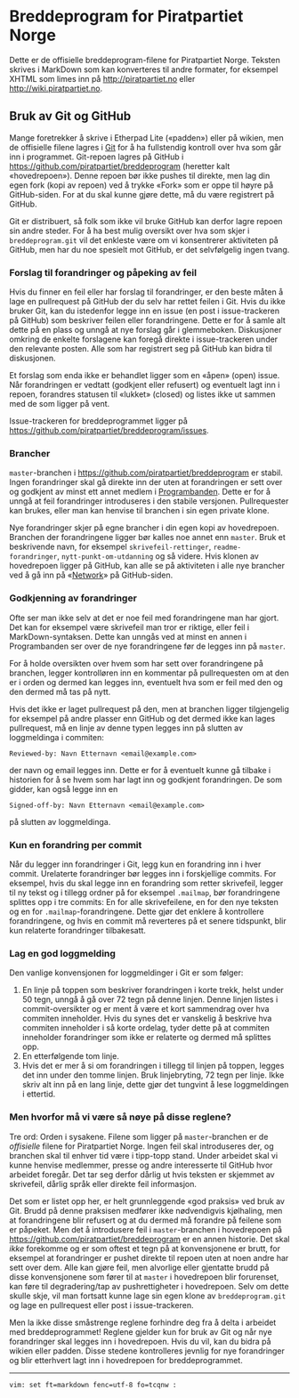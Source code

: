 Breddeprogram for Piratpartiet Norge
====================================

Dette er de offisielle breddeprogram-filene for Piratpartiet Norge. 
Teksten skrives i MarkDown som kan konverteres til andre formater, for 
eksempel XHTML som limes inn på <http://piratpartiet.no> eller 
<http://wiki.piratpartiet.no>.

Bruk av Git og GitHub
---------------------

Mange foretrekker å skrive i Etherpad Lite («padden») eller på wikien, 
men de offisielle filene lagres i [Git](http://git-scm.com) for å ha 
fullstendig kontroll over hva som går inn i programmet. Git-repoen 
lagres på GitHub i <https://github.com/piratpartiet/breddeprogram> 
(heretter kalt «hovedrepoen»). Denne repoen bør ikke pushes til direkte, 
men lag din egen fork (kopi av repoen) ved å trykke «Fork» som er oppe 
til høyre på GitHub-siden. For at du skal kunne gjøre dette, må du være 
registrert på GitHub.

Git er distribuert, så folk som ikke vil bruke GitHub kan derfor lagre 
repoen sin andre steder. For å ha best mulig oversikt over hva som skjer 
i `breddeprogram.git` vil det enkleste være om vi konsentrerer 
aktiviteten på GitHub, men har du noe spesielt mot GitHub, er det 
selvfølgelig ingen tvang.

### Forslag til forandringer og påpeking av feil

Hvis du finner en feil eller har forslag til forandringer, er den beste 
måten å lage en pullrequest på GitHub der du selv har rettet feilen i 
Git. Hvis du ikke bruker Git, kan du istedenfor legge inn en issue (en 
post i issue-trackeren på GitHub) som beskriver feilen eller 
forandringene. Dette er for å samle alt dette på en plass og unngå at 
nye forslag går i glemmeboken. Diskusjoner omkring de enkelte forslagene 
kan foregå direkte i issue-trackeren under den relevante posten. Alle 
som har registrert seg på GitHub kan bidra til diskusjonen.

Et forslag som enda ikke er behandlet ligger som en «åpen» (open) issue. 
Når forandringen er vedtatt (godkjent eller refusert) og eventuelt lagt 
inn i repoen, forandres statusen til «lukket» (closed) og listes ikke ut 
sammen med de som ligger på vent.

Issue-trackeren for breddeprogrammet ligger på 
<https://github.com/piratpartiet/breddeprogram/issues>.

### Brancher

`master`-branchen i <https://github.com/piratpartiet/breddeprogram> er 
stabil. Ingen forandringer skal gå direkte inn der uten at forandringen 
er sett over og godkjent av minst ett annet medlem i 
[Programbanden](http://wiki.piratpartiet.no/index.php?title=Programbanden). 
Dette er for å unngå at feil forandringer introduseres i den stabile 
versjonen. Pullrequester kan brukes, eller man kan henvise til branchen 
i sin egen private klone.

Nye forandringer skjer på egne brancher i din egen kopi av hovedrepoen. 
Branchen der forandringene ligger bør kalles noe annet enn `master`. 
Bruk et beskrivende navn, for eksempel `skrivefeil-rettinger`, 
`readme-forandringer`, `nytt-punkt-om-utdanning` og så videre. Hvis 
klonen av hovedrepoen ligger på GitHub, kan alle se på aktiviteten i 
alle nye brancher ved å gå inn på 
«[Network](https://github.com/piratpartiet/breddeprogram/network)» på 
GitHub-siden.

### Godkjenning av forandringer

Ofte ser man ikke selv at det er noe feil med forandringene man har 
gjort. Det kan for eksempel være skrivefeil man tror er riktige, eller 
feil i MarkDown-syntaksen. Dette kan unngås ved at minst en annen i 
Programbanden ser over de nye forandringene før de legges inn på 
`master`.

For å holde oversikten over hvem som har sett over forandringene på 
branchen, legger kontrolløren inn en kommentar på pullrequesten om at 
den er i orden og dermed kan legges inn, eventuelt hva som er feil med 
den og den dermed må tas på nytt.

Hvis det ikke er laget pullrequest på den, men at branchen ligger 
tilgjengelig for eksempel på andre plasser enn GitHub og det dermed ikke 
kan lages pullrequest, må en linje av denne typen legges inn på slutten 
av loggmeldinga i commiten:

    Reviewed-by: Navn Etternavn <email@example.com>

der navn og email legges inn. Dette er for å eventuelt kunne gå tilbake 
i historien for å se hvem som har lagt inn og godkjent forandringen. De 
som gidder, kan også legge inn en

    Signed-off-by: Navn Etternavn <email@example.com>

på slutten av loggmeldinga.

### Kun en forandring per commit

Når du legger inn forandringer i Git, legg kun en forandring inn i hver 
commit. Urelaterte forandringer bør legges inn i forskjellige commits. 
For eksempel, hvis du skal legge inn en forandring som retter 
skrivefeil, legger til ny tekst og i tillegg ordner på for eksempel 
`.mailmap`, bør forandringene splittes opp i tre commits: En for alle 
skrivefeilene, en for den nye teksten og en for 
`.mailmap`-forandringene. Dette gjør det enklere å kontrollere 
forandringene, og hvis en commit må reverteres på et senere tidspunkt, 
blir kun relaterte forandringer tilbakesatt.

### Lag en god loggmelding

Den vanlige konvensjonen for loggmeldinger i Git er som følger:

1. En linje på toppen som beskriver forandringen i korte trekk, helst 
   under 50 tegn, unngå å gå over 72 tegn på denne linjen. Denne linjen 
   listes i commit-oversikter og er ment å være et kort sammendrag over 
   hva commiten inneholder. Hvis du synes det er vanskelig å beskrive 
   hva commiten inneholder i så korte ordelag, tyder dette på at 
   commiten inneholder forandringer som ikke er relaterte og dermed må 
   splittes opp.
2. En etterfølgende tom linje.
3. Hvis det er mer å si om forandringen i tillegg til linjen på toppen, 
   legges det inn under den tomme linjen. Bruk linjebryting, 72 tegn per 
   linje. Ikke skriv alt inn på en lang linje, dette gjør det tungvint å 
   lese loggmeldingen i ettertid.

### Men hvorfor må vi være så nøye på disse reglene?

Tre ord: Orden i sysakene. Filene som ligger på `master`-branchen er de 
_offisielle_ filene for Piratpartiet Norge. Ingen feil skal introduseres 
der, og branchen skal til enhver tid være i tipp-topp stand. Under 
arbeidet skal vi kunne henvise medlemmer, presse og andre interesserte 
til GitHub hvor arbeidet foregår. Det tar seg derfor dårlig ut hvis 
teksten er skjemmet av skrivefeil, dårlig språk eller direkte feil 
informasjon.

Det som er listet opp her, er helt grunnleggende «god praksis» ved bruk 
av Git. Brudd på denne praksisen medfører ikke nødvendigvis kjølhaling, 
men at forandringene blir refusert og at du dermed må forandre på 
feilene som er påpeket. Men det å introdusere feil i `master`-branchen i 
hovedrepoen på <https://github.com/piratpartiet/breddeprogram> er en 
annen historie. Det skal _ikke_ forekomme og er som oftest et tegn på at 
konvensjonene er brutt, for eksempel at forandringer er pushet direkte 
til repoen uten at noen andre har sett over dem. Alle kan gjøre feil, 
men alvorlige eller gjentatte brudd på disse konvensjonene som fører til 
at `master` i hovedrepoen blir forurenset, kan føre til degradering/tap 
av pushrettigheter i hovedrepoen. Selv om dette skulle skje, vil man 
fortsatt kunne lage sin egen klone av `breddeprogram.git` og lage en 
pullrequest eller post i issue-trackeren.

Men la ikke disse småstrenge reglene forhindre deg fra å delta i 
arbeidet med breddeprogrammet! Reglene gjelder kun for bruk av Git og 
når nye forandringer skal legges inn i hovedrepoen. Hvis du vil, kan du 
bidra på wikien eller padden. Disse stedene kontrolleres jevnlig for nye 
forandringer og blir etterhvert lagt inn i hovedrepoen for 
breddeprogrammet.

----

    vim: set ft=markdown fenc=utf-8 fo=tcqnw :
